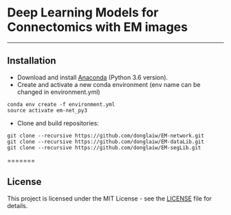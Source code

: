 # Deep Learning Models for Connectomics with EM images
----------------------------

## Installation

* Download and install [Anaconda](https://www.anaconda.com/download/) (Python 3.6 version).
* Create and activate a new conda environment (env name can be changed in environment.yml)
```
conda env create -f environment.yml
source activate em-net_py3
```
* Clone and build repositories: 
```
git clone --recursive https://github.com/donglaiw/EM-network.git
git clone --recursive https://github.com/donglaiw/EM-dataLib.git
git clone --recursive https://github.com/donglaiw/EM-segLib.git
```

=======

## License
This project is licensed under the MIT License - see the [LICENSE](https://github.com/zudi-lin/synapse_pytorch/blob/master/LICENSE) file for details.


